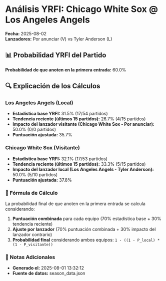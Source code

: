# Análisis YRFI: Chicago White Sox @ Los Angeles Angels

**Fecha:** 2025-08-02  
**Lanzadores:** Por anunciar (V) vs Tyler Anderson (L)

## 📊 Probabilidad YRFI del Partido

**Probabilidad de que anoten en la primera entrada:** 60.0%

## 🔍 Explicación de los Cálculos

### Los Angeles Angels (Local)
- **Estadística base YRFI:** 31.5% (17/54 partidos)
- **Tendencia reciente (últimos 15 partidos):** 26.7% (4/15 partidos)
- **Impacto del lanzador visitante (Chicago White Sox - Por anunciar):** 50.0% (0/0 partidos)
- **Puntuación ajustada:** 35.7%

### Chicago White Sox (Visitante)
- **Estadística base YRFI:** 32.1% (17/53 partidos)
- **Tendencia reciente (últimos 15 partidos):** 33.3% (5/15 partidos)
- **Impacto del lanzador local (Los Angeles Angels - Tyler Anderson):** 50.0% (5/10 partidos)
- **Puntuación ajustada:** 37.8%

### 📝 Fórmula de Cálculo

La probabilidad final de que anoten en la primera entrada se calcula considerando:
1. **Puntuación combinada** para cada equipo (70% estadística base + 30% tendencia reciente)
2. **Ajuste por lanzador** (70% puntuación combinada + 30% impacto del lanzador contrario)
3. **Probabilidad final** considerando ambos equipos: `1 - ((1 - P_local) * (1 - P_visitante))`

### 📌 Notas Adicionales

- **Generado el:** 2025-08-01 13:32:12
- **Fuente de datos:** season_data.json
